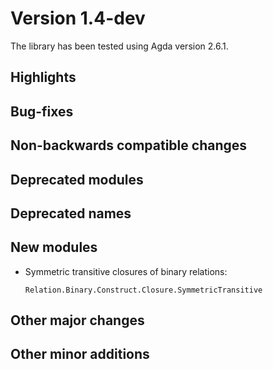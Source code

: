 Version 1.4-dev
===============

The library has been tested using Agda version 2.6.1.

Highlights
----------

Bug-fixes
---------

Non-backwards compatible changes
--------------------------------

Deprecated modules
------------------

Deprecated names
----------------

New modules
-----------

* Symmetric transitive closures of binary relations:
  ```
  Relation.Binary.Construct.Closure.SymmetricTransitive
  ```

Other major changes
-------------------

Other minor additions
---------------------
